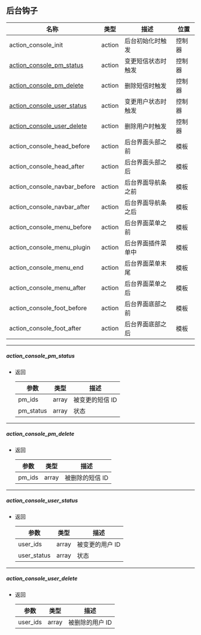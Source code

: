 ## 后台钩子

| 名称 | 类型 | 描述 | 位置 |
| - | - | - | - |
| action_console_init | action | 后台初始化时触发 | 控制器 |
| [action_console_pm_status](#action_console_pm_status) | action | 变更短信状态时触发 | 控制器 |
| [action_console_pm_delete](#action_console_pm_delete) | action | 删除短信时触发 | 控制器 |
| [action_console_user_status](#action_console_user_status) | action | 变更用户状态时触发 | 控制器 |
| [action_console_user_delete](#action_console_user_delete) | action | 删除用户时触发 | 控制器 |
| action_console_head_before | action | 后台界面头部之前 | 模板 |
| action_console_head_after | action | 后台界面头部之后  | 模板 |
| action_console_navbar_before | action | 后台界面导航条之前 | 模板 |
| action_console_navbar_after | action | 后台界面导航条之后 | 模板 |
| action_console_menu_before | action | 后台界面菜单之前 | 模板 |
| action_console_menu_plugin | action | 后台界面插件菜单中 | 模板 |
| action_console_menu_end | action | 后台界面菜单末尾 | 模板 |
| action_console_menu_after | action | 后台界面菜单之后 | 模板 |
| action_console_foot_before | action | 后台界面底部之前 | 模板 |
| action_console_foot_after | action | 后台界面底部之后 | 模板 |

----------

<span id="action_console_pm_status"></span>

##### action_console_pm_status

* 返回

    | 参数 | 类型 | 描述 |
    | - | - | - |
    | pm_ids | array | 被变更的短信 ID |
    | pm_status | array | 状态 |
    
----------

<span id="action_console_pm_delete"></span>

##### action_console_pm_delete

* 返回

    | 参数 | 类型 | 描述 |
    | - | - | - |
    | pm_ids | array | 被删除的短信 ID |

----------

<span id="action_console_user_status"></span>

##### action_console_user_status

* 返回

    | 参数 | 类型 | 描述 |
    | - | - | - |
    | user_ids | array | 被变更的用户 ID |
    | user_status | array | 状态 |
    
----------

<span id="action_console_user_delete"></span>

##### action_console_user_delete

* 返回

    | 参数 | 类型 | 描述 |
    | - | - | - |
    | user_ids | array | 被删除的用户 ID |
